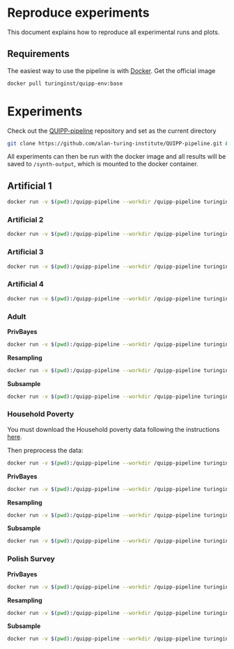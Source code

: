 # Reproduce experiments

This document explains how to reproduce all experimental runs and plots.

## Requirements
The easiest way to use the pipeline is with [Docker](https://www.docker.com/). Get the official image

```bash
docker pull turinginst/quipp-env:base
```

# Experiments

Check out the [QUIPP-pipeline](https://github.com/alan-turing-institute/QUIPP-pipeline) repository and set as the current directory

```bash
git clone https://github.com/alan-turing-institute/QUIPP-pipeline.git && cd QUIPP-pipeline
```

All experiments can then be run with the docker image and all results will be saved to `/synth-output`, which is mounted to the docker container.


## Artificial 1

```bash
docker run -v $(pwd):/quipp-pipeline --workdir /quipp-pipeline turinginst/quipp-env:base python examples/privbayes-artificial_1-ensemble/privbayes-artificial_1-ensemble.py -n 25 -f -k 3 -e 0.0001,0.001,0.01,0.1,0.4,1.0,4.0,10.0 -r 
```

### Artificial 2

```bash
docker run -v $(pwd):/quipp-pipeline --workdir /quipp-pipeline turinginst/quipp-env:base python examples/privbayes-artificial_2-ensemble/privbayes-artificial_2-ensemble.py -n 25 -f -k 3 -e 0.0001,0.001,0.01,0.1,0.4,1.0,4.0,10.0 -r 
```

### Artificial 3

```bash
docker run -v $(pwd):/quipp-pipeline --workdir /quipp-pipeline turinginst/quipp-env:base python examples/privbayes-artificial_3-ensemble/privbayes-artificial_3-ensemble.py -n 25 -f -k 3 -e 0.0001,0.001,0.01,0.1,0.4,1.0,4.0,10.0 -r 
```

### Artificial 4

```bash
docker run -v $(pwd):/quipp-pipeline --workdir /quipp-pipeline turinginst/quipp-env:base python examples/privbayes-artificial_4-ensemble/privbayes-artificial_4-ensemble.py -n 25 -f -k 3 -e 0.0001,0.001,0.01,0.1,0.4,1.0,4.0,10.0 -r 
```

### Adult

**PrivBayes**
```bash
docker run -v $(pwd):/quipp-pipeline --workdir /quipp-pipeline turinginst/quipp-env:base python examples/privbayes-adult-ensemble/privbayes-adult-ensemble.py -n 25 -k 3 -e 0.0001,0.001,0.01,0.1,0.4,1.0,4.0,10.0  -f -r 
```

**Resampling**
```bash
docker run -v $(pwd):/quipp-pipeline --workdir /quipp-pipeline turinginst/quipp-env:base python examples/adult-resampling-ensemble/adult-resampling-ensemble.py -n 50 -f -r 
```

**Subsample**
```bash
docker run -v $(pwd):/quipp-pipeline --workdir /quipp-pipeline turinginst/quipp-env:base python examples/adult-subsample-ensemble/adult-subsample-ensemble.py -n 25 -f -r 
```

### Household Poverty
You must download the Household poverty data following the instructions [here](
generators/household_poverty/data/README.md).

Then preprocess the data:

```bash
docker run -v $(pwd):/quipp-pipeline --workdir /quipp-pipeline turinginst/quipp-env:base make generated-data                                                                    
```

**PrivBayes**
```bash
docker run -v $(pwd):/quipp-pipeline --workdir /quipp-pipeline turinginst/quipp-env:base python examples/privbayes-household-ensemble/privbayes-household-ensemble.py -n 25 -k 3 -e 0.0001,0.001,0.01,0.1,0.4,1.0,4.0,10.0  -f -r 
```

**Resampling**
```bash
docker run -v $(pwd):/quipp-pipeline --workdir /quipp-pipeline turinginst/quipp-env:base python examples/household-resampling-ensemble/household-resampling-ensemble.py -n 50 -f -r 
```

**Subsample**
```bash
docker run -v $(pwd):/quipp-pipeline --workdir /quipp-pipeline turinginst/quipp-env:base python examples/household-subsample-ensemble/household-subsample-ensemble.py -n 25 -f -r 
```

### Polish Survey


**PrivBayes**
```bash
docker run -v $(pwd):/quipp-pipeline --workdir /quipp-pipeline turinginst/quipp-env:base python examples/privbayes-polish-ensemble/privbayes-polish-ensemble.py  -n 25 -k 3 -e 0.0001,0.001,0.01,0.1,0.4,1.0,4.0,10.0  -f -r 
```

**Resampling**
```bash
docker run -v $(pwd):/quipp-pipeline --workdir /quipp-pipeline turinginst/quipp-env:base python examples/polish-resampling-ensemble/polish-resampling-ensemble.py -n 50 -f -r 
```

**Subsample**
```bash
docker run -v $(pwd):/quipp-pipeline --workdir /quipp-pipeline turinginst/quipp-env:base python examples/polish-subsample-ensemble/polish-subsample-ensemble.py -n 25 -f -r 
```